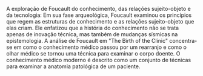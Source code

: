 A exploração de Foucault do conhecimento, das relações sujeito-objeto e da tecnologia: Em sua fase arqueológica, Foucault examinou os princípios que regem as estruturas de conhecimento e as relações sujeito-objeto que elas criam. Ele enfatizou que a história do conhecimento não se trata apenas de inovação técnica, mas também de mudanças sísmicas na epistemologia. A análise de Foucault em "The Birth of the Clinic" concentra-se em como o conhecimento médico passou por um rearranjo e como o olhar médico se tornou uma técnica para examinar o corpo doente. O conhecimento médico moderno é descrito como um conjunto de técnicas para examinar a anatomia patológica de um paciente.
